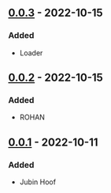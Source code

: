 ## [0.0.3] - 2022-10-15
### Added
- Loader

## [0.0.2] - 2022-10-15
### Added
- ROHAN

## [0.0.1] - 2022-10-11
### Added
- Jubin Hoof

[Unreleased]: https://bitbucket.org/medsetgo/website/src/dev/v0.0.3...HEAD
[0.0.3]: https://github.com/gopalindians/lofiradio/releases/tag/0.0.3
[0.0.2]: https://github.com/gopalindians/lofiradio/releases/tag/0.0.2
[0.0.1]: https://github.com/gopalindians/lofiradio/releases/tag/0.0.1
